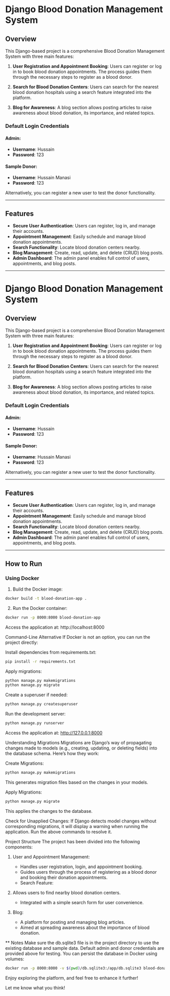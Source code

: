 # Django Blood Donation Management System

## Overview
This Django-based project is a comprehensive Blood Donation Management System with three main features:

1. **User Registration and Appointment Booking**: Users can register or log in to book blood donation appointments. The process guides them through the necessary steps to register as a blood donor.

2. **Search for Blood Donation Centers**: Users can search for the nearest blood donation hospitals using a search feature integrated into the platform.

3. **Blog for Awareness**: A blog section allows posting articles to raise awareness about blood donation, its importance, and related topics.

### Default Login Credentials
#### Admin:
- **Username**: Hussain
- **Password**: 123

#### Sample Donor:
- **Username**: Hussain Manasi
- **Password**: 123

Alternatively, you can register a new user to test the donor functionality.

---

## Features

- **Secure User Authentication**: Users can register, log in, and manage their accounts.
- **Appointment Management**: Easily schedule and manage blood donation appointments.
- **Search Functionality**: Locate blood donation centers nearby.
- **Blog Management**: Create, read, update, and delete (CRUD) blog posts.
- **Admin Dashboard**: The admin panel enables full control of users, appointments, and blog posts.

---

# Django Blood Donation Management System

## Overview
This Django-based project is a comprehensive Blood Donation Management System with three main features:

1. **User Registration and Appointment Booking**: Users can register or log in to book blood donation appointments. The process guides them through the necessary steps to register as a blood donor.

2. **Search for Blood Donation Centers**: Users can search for the nearest blood donation hospitals using a search feature integrated into the platform.

3. **Blog for Awareness**: A blog section allows posting articles to raise awareness about blood donation, its importance, and related topics.

### Default Login Credentials
#### Admin:
- **Username**: Hussain
- **Password**: 123

#### Sample Donor:
- **Username**: Hussain Manasi
- **Password**: 123

Alternatively, you can register a new user to test the donor functionality.

---

## Features

- **Secure User Authentication**: Users can register, log in, and manage their accounts.
- **Appointment Management**: Easily schedule and manage blood donation appointments.
- **Search Functionality**: Locate blood donation centers nearby.
- **Blog Management**: Create, read, update, and delete (CRUD) blog posts.
- **Admin Dashboard**: The admin panel enables full control of users, appointments, and blog posts.

---

## How to Run

### Using Docker

1. Build the Docker image:
```bash
docker build -t blood-donation-app .
```
2. Run the Docker container:

```bash
docker run -p 8000:8000 blood-donation-app
```
Access the application at: http://localhost:8000

Command-Line Alternative
If Docker is not an option, you can run the project directly:

Install dependencies from requirements.txt:

```bash
pip install -r requirements.txt
```
Apply migrations:

```bash
python manage.py makemigrations
python manage.py migrate
```

Create a superuser if needed:

```bash
python manage.py createsuperuser
```

Run the development server:
```bash
python manage.py runserver
```
Access the application at: http://127.0.0.1:8000

Understanding Migrations
Migrations are Django’s way of propagating changes made to models (e.g., creating, updating, or deleting fields) into the database schema. Here’s how they work:

Create Migrations:

```bash
python manage.py makemigrations
```
This generates migration files based on the changes in your models.

Apply Migrations:

```bash
python manage.py migrate
```
This applies the changes to the database.

Check for Unapplied Changes: If Django detects model changes without corresponding migrations, it will display a warning when running the application. Run the above commands to resolve it.

Project Structure
The project has been divided into the following components:

1. User and Appointment Management:

    - Handles user registration, login, and appointment booking.
    - Guides users through the process of registering as a blood donor and booking their donation appointments.
    - Search Feature:

2. Allows users to find nearby blood donation centers.
    - Integrated with a simple search form for user convenience.

3. Blog:

    - A platform for posting and managing blog articles.
    - Aimed at spreading awareness about the importance of blood donation.

** Notes
Make sure the db.sqlite3 file is in the project directory to use the existing database and sample data.
Default admin and donor credentials are provided above for testing.
You can persist the database in Docker using volumes:
```bash
docker run -p 8000:8000 -v $(pwd)/db.sqlite3:/app/db.sqlite3 blood-donation-app
```
Enjoy exploring the platform, and feel free to enhance it further!

Let me know what you think!